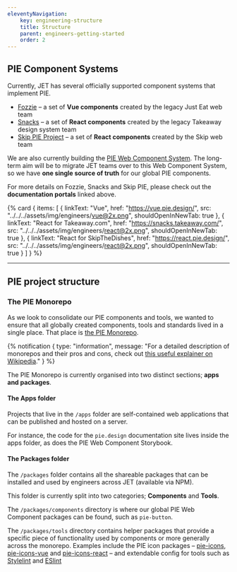 ```yaml
---
eleventyNavigation:
    key: engineering-structure
    title: Structure
    parent: engineers-getting-started
    order: 2
---
```


## PIE Component Systems

Currently, JET has several officially supported component systems that implement PIE.

- [Fozzie](https://vue.pie.design/) – a set of **Vue components** created by the legacy Just Eat web team
- [Snacks](https://snacks.takeaway.com/) – a set of **React components** created by the legacy Takeaway design system team
- [Skip PIE Project](https://react.pie.design/) – a set of **React components** created by the Skip web team

We are also currently building the [PIE Web Component System](https://www.pie.design/storybook). The long-term aim will be to migrate JET teams over to this Web Component System, so we have **one single source of truth** for our global PIE components.

For more details on Fozzie, Snacks and Skip PIE, please check out the **documentation portals** linked above.

{% card {
  items: [
        {
          linkText: "Vue",
          href: "https://vue.pie.design/",
          src: "../../../assets/img/engineers/vue@2x.png",
          shouldOpenInNewTab: true
        },
        {
          linkText: "React for Takeaway.com",
          href: "https://snacks.takeaway.com/",
          src: "../../../assets/img/engineers/react@2x.png",
          shouldOpenInNewTab: true
        },
        {
          linkText: "React for SkipTheDishes",
          href: "https://react.pie.design/",
          src: "../../../assets/img/engineers/react@2x.png",
          shouldOpenInNewTab: true
        }
    ]
} %}

---

## PIE project structure

### The PIE Monorepo

As we look to consolidate our PIE components and tools, we wanted to ensure that all globally created components, tools and standards lived in a single place. That place is [the PIE Monorepo](https://github.com/justeattakeaway/pie).

{% notification {
type: "information",
message: "For a detailed description of monorepos and their pros and cons, check out [this useful explainer on Wikipedia](https://en.wikipedia.org/wiki/Monorepo)."
} %}

The PIE Monorepo is currently organised into two distinct sections; **apps and packages**.

#### The Apps folder

Projects that live in the `/apps` folder are self-contained web applications that can be published and hosted on a server.

For instance, the code for the `pie.design` documentation site lives inside the apps folder, as does the PIE Web Component Storybook.

#### The Packages folder

The `/packages` folder contains all the shareable packages that can be installed and used by engineers across JET (available via NPM).

This folder is currently split into two categories; **Components** and **Tools**.

The `/packages/components` directory is where our global PIE Web Component packages can be found, such as `pie-button`.

The `/packages/tools` directory contains helper packages that provide a specific piece of functionality used by components or more generally across the monorepo. Examples include the PIE icon packages – [pie-icons](https://github.com/justeattakeaway/pie/tree/main/packages/tools/pie-icons), [pie-icons-vue](https://github.com/justeattakeaway/pie/tree/main/packages/tools/pie-icons-vue) and [pie-icons-react](https://github.com/justeattakeaway/pie/tree/main/packages/tools/pie-icons-react) – and extendable config for tools such as [Stylelint](https://github.com/justeattakeaway/pie/tree/main/packages/tools/pie-stylelint-config) and [ESlint](https://github.com/justeattakeaway/pie/tree/main/packages/tools/eslint-config-pie)
